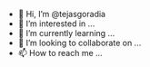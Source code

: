- 👋 Hi, I’m @tejasgoradia
- 👀 I’m interested in ...
- 🌱 I’m currently learning ...
- 💞️ I’m looking to collaborate on ...
- 📫 How to reach me ...

<!---
tejasgoradia/tejasgoradia is a ✨ special ✨ repository because its `README.md` (this file) appears on your GitHub profile.
You can click the Preview link to take a look at your changes.
--->
